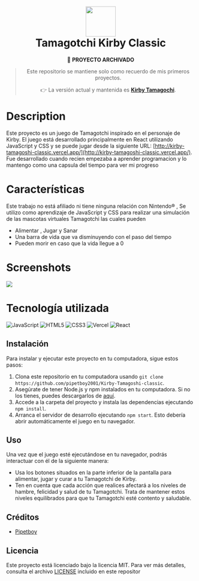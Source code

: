 <div align="center">
      <h1> <img src="https://kirby.nintendo.com/assets/img/kirby-logo.png" width="80px"><br/>Tamagotchi Kirby Classic</h1>
     </div>

<div align="center">

💾 **PROYECTO ARCHIVADO**

> Este repositorio se mantiene solo como recuerdo de mis primeros proyectos.  
>  
> 👉 La versión actual y mantenida es **[Kirby Tamagochi](https://github.com/pipetboy2001/kirby-tamagoshi)**.

</div>

# Description


Este proyecto es un juego de Tamagotchi inspirado en el personaje de Kirby. El juego está desarrollado principalmente en React utilizando JavaScript y CSS y se puede jugar desde la siguiente URL: [http://kirby-tamagoshi-classic.vercel.app/](http://kirby-tamagoshi-classic.vercel.app/). Fue desarrollado cuando recien empezaba a aprender programacion y lo mantengo como una capsula del tiempo para ver mi progreso

# Características
Este trabajo no está afiliado ni tiene ninguna relación con Nintendo® , Se utilizo como aprendizaje de JavaScript y CSS para realizar una simulación de las mascotas virtuales Tamagotchi las cuales pueden 
- Alimentar , Jugar y Sanar
- Una barra de vida que va disminuyendo con el paso del tiempo 
- Pueden morir en caso que la vida llegue a 0 
 
# Screenshots
 <img src="https://i.imgur.com/kd8ZqmB.png">

 
# Tecnología utilizada
 ![JavaScript](https://img.shields.io/badge/javascript-%23323330.svg?style=for-the-badge&logo=javascript&logoColor=%23F7DF1E) ![HTML5](https://img.shields.io/badge/html5-%23E34F26.svg?style=for-the-badge&logo=html5&logoColor=white) ![CSS3](https://img.shields.io/badge/css3-%231572B6.svg?style=for-the-badge&logo=css3&logoColor=white) ![Vercel](https://img.shields.io/badge/vercel-%23000000.svg?style=for-the-badge&logo=vercel&logoColor=white) ![React](https://img.shields.io/badge/react-%2320232a.svg?style=for-the-badge&logo=react&logoColor=%2361DAFB)
      

## Instalación

Para instalar y ejecutar este proyecto en tu computadora, sigue estos pasos:

1.  Clona este repositorio en tu computadora usando `git clone https://github.com/pipetboy2001/Kirby-Tamagoshi-classic`.
2.  Asegúrate de tener Node.js y npm instalados en tu computadora. Si no los tienes, puedes descargarlos de [aquí](https://nodejs.org/en/download/).
3.  Accede a la carpeta del proyecto y instala las dependencias ejecutando `npm install`.
4.  Arranca el servidor de desarrollo ejecutando `npm start`. Esto debería abrir automáticamente el juego en tu navegador.

## Uso

Una vez que el juego esté ejecutándose en tu navegador, podrás interactuar con él de la siguiente manera:

-   Usa los botones situados en la parte inferior de la pantalla para alimentar, jugar y curar a tu Tamagotchi de Kirby.
-   Ten en cuenta que cada acción que realices afectará a los niveles de hambre, felicidad y salud de tu Tamagotchi. Trata de mantener estos niveles equilibrados para que tu Tamagotchi esté contento y saludable.
## Créditos

-   [Pipetboy](https://github.com/pipetboy2001)

## Licencia

Este proyecto está licenciado bajo la licencia MIT. Para ver más detalles, consulta el archivo [LICENSE](https://chat.openai.com/LICENSE) incluido en este repositor
    
